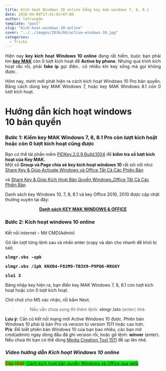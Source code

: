 ```yaml
---
title: Kích hoạt Windows 10 online bằng key mak windows 7, 8, 8.1
date: 2016-04-09T17:41:01+07:00
author: letrungdo
template: "post"
slug: "kich-hoat-windows-10-online"
cover: "../../images/2016/04/active-windows-10.jpg"
categories:
  - Tricks
---
```


<p style="text-align: justify;">
  Hiện nay <strong>key kích hoạt Windows 10 online</strong> đang rất hiếm, buộc bạn phải tìm <a href="/tag/key-mak/" target="_blank" rel="noopener noreferrer"><strong>key MAK</strong></a> còn 0 lượt kích hoạt để <strong>Active by phone</strong>. Nhưng quá trình kích hoạt rắc rối, phải <strong>fake ip</strong> gọi điện.. có nhiều khi key sống mà gọi không được.
</p>

<p style="text-align: justify;">
  Hôm nay, mình mới phát hiện ra cách kích hoạt Windows 10 Pro bản quyền. Bằng cách dùng key MAK Windows 7, hoặc key MAK Windows 8.1 còn 0 lượt kích hoạt.
</p>

# Hướng dẫn kích hoạt windows 10 bản quyền

### Bước 1: Kiếm key MAK Windows 7, 8, 8.1 Pro còn lượt kích hoặt hoặc còn 0 lượt kích hoạt cũng được

<div>
  Bạn có thể tải phần mềm <a href="https://drive.google.com/uc?export=download&id=0B13VnLlrzn7LUDExdmxVYXAxNG8" target="_blank" rel="noopener noreferrer">PIDKey.2.0.9.Build.1004</a> để <strong>kiểm tra số lượt kích hoạt của Key MAK.</strong>
</div>

<div>
</div>

<div>
  Một số <strong>Group và Page chia sẻ key kích hoạt windows 10</strong> rất sôi nổi như:
</div>

<div>
  <div class="_19sz">
    <div class="_19s-">
      <div>
        <div>
          <div>
            <span class="_33vv"><a href="https://www.facebook.com/Share-Key-Gi%C3%BAp-Activate-Windows-v%C3%A0-Office-T%E1%BA%A5t-C%E1%BA%A3-C%C3%A1c-Phi%C3%AAn-B%E1%BA%A3n-906023256104032/" target="_blank" rel="noopener">Share Key & Giúp Activate Windows và Office Tất Cả Các Phiên Bản</a></span>
          </div>
        </div>
      </div>
    </div>
  </div>
  
  <p>
    và <a href="http://www.fb.com/groups/trogiup24h/" target="_blank" rel="noopener noreferrer">Share Key & Giúp Kích Hoạt Bản Quyền Windows_Office Tất Cả Các Phiên Bản</a>
  </p>
</div>

<div>
  Danh sách key Windows 10, 7, 8, 8.1 và key Office 2016, 2010 được cập nhật thường xuyên tại đây:
</div>

<p style="text-align: center;">
  <strong><span class="td_text_highlight_marker_red td_text_highlight_marker td_text_highlight_marker_green" style="color: #ff0000;"><a href="https://goo.gl/y5VcCX" target="_blank" rel="noopener">Danh sách KEY MAK WINDOWS & OFFICE</a></span></strong>
</p>

### Bước 2: Kích hoạt windows 10 online

Kết nối internet – Mở CMD(Admin)

Gõ lần lượt từng lệnh sau và nhấn enter (copy và dán cho nhanh để khỏi bị sai).

<pre><strong>slmgr.vbs -upk</strong></pre>

<pre><strong>slmgr.vbs /ipk KNXB4-F82M9-TB3X9-P9PQ6-RRG6Y</strong></pre>

<pre><strong>slui 3</strong></pre>

Bảng nhập key hiện ra, bạn điền key MAK Windows 7, 8, 8.1 còn lượt kích hoạt hoặc còn 0 lượt kích hoạt.

Chờ chút cho MS xác nhận, rồi bấm Next.

> > Nếu vẫn chưa xong thì thêm lệnh: **slmgr /ato** (enter) nhé.

<div>
  <strong>Lưu ý:</strong> Cần có kết nối mạng mới Active Windows 10 được. Phiên bản Windows 10 phải là bản Pro và version từ version 1511 hoặc cao hơn.
</div>

<div>
</div>

<div>
  <strong>P/s</strong>: Để biết phiên bản Windows 10 của bạn bao nhiêu, các bạn mở cmd(admin) ngay dòng đầu đã ghi version rồi, hoặc gõ lệnh: <strong>winver</strong> (enter).
</div>

<div>
  Nếu chưa thì bạn có thể dùng <a href="http://go.microsoft.com/fwlink/?LinkId=691209" target="_blank" rel="noopener noreferrer">Media Creation Tool 1511</a> để up lên nhé.
</div>

### _**Video hướng dẫn Kích hoạt Windows 10 online**_

<span style="color: #ff0000; background-color: #00ff00;"><strong>Cập nhật</strong>: <a href="/kich-hoat-ban-quyen-windows-va-office-qua-web/" target="_blank" rel="noopener">Cách kích hoạt bản quyền Windows và Office qua web</a></span>

